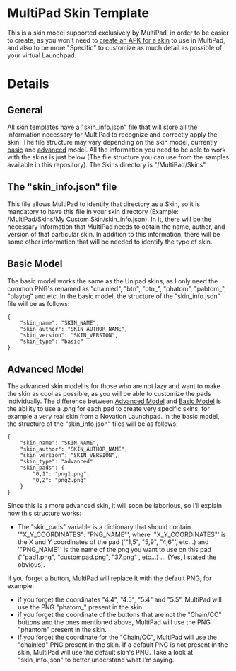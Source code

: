 # MultiPad Skin Template
This is a skin model supported exclusively by MultiPad, in order to be easier to create, as you won't need to [create an APK for a skin](https://github.com/kimjisub/UniPad-theme-template) to use in MultiPad, and also to be more "Specific" to customize as much detail as possible of your virtual Launchpad.
# Details
## General
All skin templates have a ["skin_info.json"](https://github.com/MultiPad-Project/MultiPad-Skin-Template/edit/main/README.md#the-skin_infojson-file) file that will store all the information necessary for MultiPad to recognize and correctly apply the skin. The file structure may vary depending on the skin model, currently [basic](https://github.com/MultiPad-Project/MultiPad-Skin-Template/edit/main/README.md#basic-model) and [advanced](https://github.com/MultiPad-Project/MultiPad-Skin-Template/edit/main/README.md#advanced-model) model. All the information you need to be able to work with the skins is just below (The file structure you can use from the samples available in this repository). The Skins directory is "/MultiPad/Skins"
## The "skin_info.json" file
This file allows MultiPad to identify that directory as a Skin, so it is mandatory to have this file in your skin directory (Example: /MultiPad/Skins/My Custom Skin/skin_info.json). In it, there will be the necessary information that MultiPad needs to obtain the name, author, and version of that particular skin. In addition to this information, there will be some other information that will be needed to identify the type of skin.
## Basic Model
The basic model works the same as the Unipad skins, as I only need the common PNG's renamed as "chainled", "btn", "btn_", "phatom", "pahtom_", "playbg" and etc. In the basic model, the structure of the "skin_info.json" file will be as follows:
```
{
	"skin_name": "SKIN_NAME",
	"skin_author": "SKIN_AUTHOR_NAME",
	"skin_version": "SKIN_VERSION",
	"skin_type": "basic"
}
```
## Advanced Model
The advanced skin model is for those who are not lazy and want to make the skin as cool as possible, as you will be able to customize the pads individually. The difference between [Advanced Model](https://github.com/MultiPad-Project/MultiPad-Skin-Template/edit/main/README.md#advanced-model) and [Basic Model](https://github.com/MultiPad-Project/MultiPad-Skin-Template/edit/main/README.md#basic-model) is the ability to use a .png for each pad to create very specific skins, for example a very real skin from a Novation Launchpad. In the basic model, the structure of the "skin_info.json" files will be as follows:
```
{
	"skin_name": "SKIN_NAME",
	"skin_author": "SKIN_AUTHOR_NAME",
	"skin_version": "SKIN_VERSION",
	"skin_type": "advanced"
	"skin_pads": {
		"0,1": "png1.png",
		"0,2": "png2.png"
	}
}
```
Since this is a more advanced skin, it will soon be laborious, so I'll explain how this structure works:
- The "skin_pads" variable is a dictionary that should contain '"X_Y_COORDINATES": "PNG_NAME"', where '"X_Y_COORDINATES"' is the X and Y coordinates of the pad ('"1,5", "5,9", "4,6"', etc...) and '"PNG_NAME"' is the name of the png you want to use on this pad ('"pad1.png", "custompad.png", "37.png"', etc...) ... (Yes, I stated the obvious).

If you forget a button, MultiPad will replace it with the default PNG, for example:
- if you forget the coordinates "4.4", "4.5", "5.4" and "5.5", MultiPad will use the PNG "phatom_" present in the skin.
- if you forget the coordinate of the buttons that are not the "Chain/CC" buttons and the ones mentioned above, MultiPad will use the PNG "phantom" present in the skin.
- if you forget the coordinate for the "Chain/CC", MultiPad will use the "chainled" PNG present in the skin.
If a default PNG is not present in the skin, MultiPad will use the default skin's PNG.
Take a look at "skin_info.json" to better understand what I'm saying.
